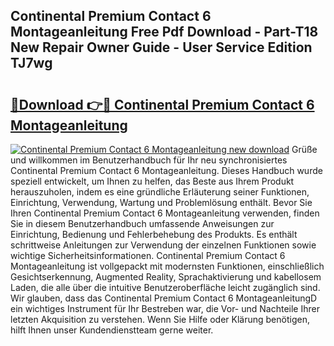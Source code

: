 ## Continental Premium Contact 6 Montageanleitung Free Pdf Download - Part-T18 New Repair Owner Guide - User Service Edition TJ7wg

# <h2><a href="http://df7l1gi.blite.top/?on=Continental+Premium+Contact+6+Montageanleitung">🔗Download 👉🔴 Continental Premium Contact 6 Montageanleitung</a></h2>

[![Continental Premium Contact 6 Montageanleitung new download](https://i.imgur.com/lujVjoI.png)](http://df7l1gi.blite.top/?on=Continental+Premium+Contact+6+Montageanleitung)
Grüße und willkommen im Benutzerhandbuch für Ihr neu synchronisiertes Continental Premium Contact 6 Montageanleitung. Dieses Handbuch wurde speziell entwickelt, um Ihnen zu helfen, das Beste aus Ihrem Produkt herauszuholen, indem es eine gründliche Erläuterung seiner Funktionen, Einrichtung, Verwendung, Wartung und Problemlösung enthält. Bevor Sie Ihren Continental Premium Contact 6 Montageanleitung verwenden, finden Sie in diesem Benutzerhandbuch umfassende Anweisungen zur Einrichtung, Bedienung und Fehlerbehebung des Produkts. Es enthält schrittweise Anleitungen zur Verwendung der einzelnen Funktionen sowie wichtige Sicherheitsinformationen. Continental Premium Contact 6 Montageanleitung ist vollgepackt mit modernsten Funktionen, einschließlich Gesichtserkennung, Augmented Reality, Sprachaktivierung und kabellosem Laden, die alle über die intuitive Benutzeroberfläche leicht zugänglich sind. Wir glauben, dass das Continental Premium Contact 6 MontageanleitungD ein wichtiges Instrument für Ihr Bestreben war, die Vor- und Nachteile Ihrer letzten Akquisition zu verstehen. Wenn Sie Hilfe oder Klärung benötigen, hilft Ihnen unser Kundendienstteam gerne weiter.
